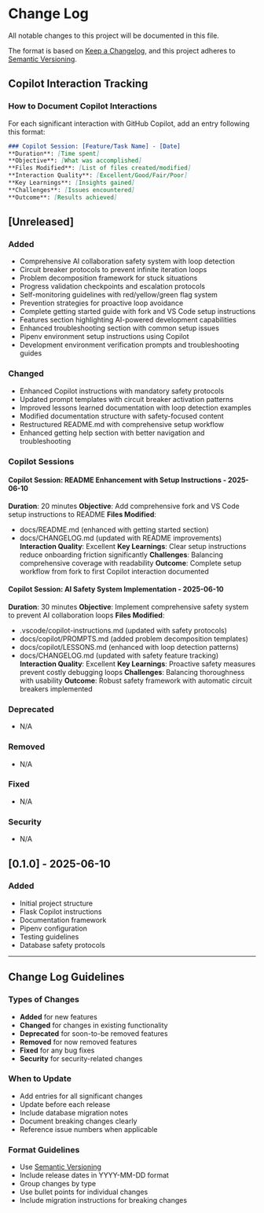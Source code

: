# Change Log

All notable changes to this project will be documented in this file.

The format is based on [Keep a Changelog](https://keepachangelog.com/en/1.0.0/),
and this project adheres to [Semantic Versioning](https://semver.org/spec/v2.0.0.html).

## Copilot Interaction Tracking

### How to Document Copilot Interactions
For each significant interaction with GitHub Copilot, add an entry following this format:

```markdown
### Copilot Session: [Feature/Task Name] - [Date]
**Duration**: [Time spent]
**Objective**: [What was accomplished]
**Files Modified**: [List of files created/modified]
**Interaction Quality**: [Excellent/Good/Fair/Poor]
**Key Learnings**: [Insights gained]
**Challenges**: [Issues encountered]
**Outcome**: [Results achieved]
```

## [Unreleased]

### Added
- Comprehensive AI collaboration safety system with loop detection
- Circuit breaker protocols to prevent infinite iteration loops
- Problem decomposition framework for stuck situations
- Progress validation checkpoints and escalation protocols
- Self-monitoring guidelines with red/yellow/green flag system
- Prevention strategies for proactive loop avoidance
- Complete getting started guide with fork and VS Code setup instructions
- Features section highlighting AI-powered development capabilities
- Enhanced troubleshooting section with common setup issues
- Pipenv environment setup instructions using Copilot
- Development environment verification prompts and troubleshooting guides

### Changed
- Enhanced Copilot instructions with mandatory safety protocols
- Updated prompt templates with circuit breaker activation patterns
- Improved lessons learned documentation with loop detection examples
- Modified documentation structure with safety-focused content
- Restructured README.md with comprehensive setup workflow
- Enhanced getting help section with better navigation and troubleshooting

### Copilot Sessions

#### Copilot Session: README Enhancement with Setup Instructions - 2025-06-10
**Duration**: 20 minutes
**Objective**: Add comprehensive fork and VS Code setup instructions to README
**Files Modified**: 
- docs/README.md (enhanced with getting started section)
- docs/CHANGELOG.md (updated with README improvements)
**Interaction Quality**: Excellent
**Key Learnings**: Clear setup instructions reduce onboarding friction significantly
**Challenges**: Balancing comprehensive coverage with readability
**Outcome**: Complete setup workflow from fork to first Copilot interaction documented

#### Copilot Session: AI Safety System Implementation - 2025-06-10
**Duration**: 30 minutes
**Objective**: Implement comprehensive safety system to prevent AI collaboration loops
**Files Modified**: 
- .vscode/copilot-instructions.md (updated with safety protocols)
- docs/copilot/PROMPTS.md (added problem decomposition templates)
- docs/copilot/LESSONS.md (enhanced with loop detection patterns)
- docs/CHANGELOG.md (updated with safety feature tracking)
**Interaction Quality**: Excellent
**Key Learnings**: Proactive safety measures prevent costly debugging loops
**Challenges**: Balancing thoroughness with usability
**Outcome**: Robust safety framework with automatic circuit breakers implemented

### Deprecated
- N/A

### Removed
- N/A

### Fixed
- N/A

### Security
- N/A

## [0.1.0] - 2025-06-10

### Added
- Initial project structure
- Flask Copilot instructions
- Documentation framework
- Pipenv configuration
- Testing guidelines
- Database safety protocols

---

## Change Log Guidelines

### Types of Changes
- **Added** for new features
- **Changed** for changes in existing functionality
- **Deprecated** for soon-to-be removed features
- **Removed** for now removed features
- **Fixed** for any bug fixes
- **Security** for security-related changes

### When to Update
- Add entries for all significant changes
- Update before each release
- Include database migration notes
- Document breaking changes clearly
- Reference issue numbers when applicable

### Format Guidelines
- Use [Semantic Versioning](https://semver.org/)
- Include release dates in YYYY-MM-DD format
- Group changes by type
- Use bullet points for individual changes
- Include migration instructions for breaking changes
